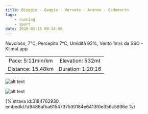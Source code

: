 ```yaml
---
title: Bioggio - Gaggio - Vernate - Aranno - Cademario
tags:
	- running
	- sport
date: 2020-03-15 09:34:06
---
```

Nuvoloso, 7°C, Percepito 7°C, Umidità 92%, Vento 1m/s da SSO - Klimat.app

| | |
| :-: | :-: |
| Pace: 5:11min/km | Elevation: 532mt |
| Distance: 15.48km | Duration: 1:20:16 |

![alt text](/images/2020/20200315-activity-image.jpg "Image")


![alt text](/images/2020/20200315-activity-map.png "map")


{% strava id:3184762930 embedId:fd9486afba6154737530184e6413f0e356c5936e %}